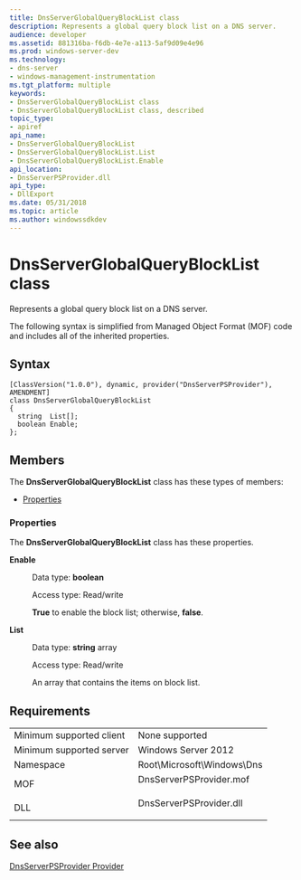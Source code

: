 ```yaml
---
title: DnsServerGlobalQueryBlockList class
description: Represents a global query block list on a DNS server.
audience: developer
ms.assetid: 881316ba-f6db-4e7e-a113-5af9d09e4e96
ms.prod: windows-server-dev
ms.technology:
- dns-server
- windows-management-instrumentation
ms.tgt_platform: multiple
keywords:
- DnsServerGlobalQueryBlockList class
- DnsServerGlobalQueryBlockList class, described
topic_type:
- apiref
api_name:
- DnsServerGlobalQueryBlockList
- DnsServerGlobalQueryBlockList.List
- DnsServerGlobalQueryBlockList.Enable
api_location:
- DnsServerPSProvider.dll
api_type:
- DllExport
ms.date: 05/31/2018
ms.topic: article
ms.author: windowssdkdev
---
```


# DnsServerGlobalQueryBlockList class

Represents a global query block list on a DNS server.

The following syntax is simplified from Managed Object Format (MOF) code and includes all of the inherited properties.

## Syntax

``` syntax
[ClassVersion("1.0.0"), dynamic, provider("DnsServerPSProvider"), AMENDMENT]
class DnsServerGlobalQueryBlockList
{
  string  List[];
  boolean Enable;
};
```

## Members

The **DnsServerGlobalQueryBlockList** class has these types of members:

-   [Properties](#properties)

### Properties

The **DnsServerGlobalQueryBlockList** class has these properties.

<dl> <dt>

**Enable**
</dt> <dd> <dl> <dt>

Data type: **boolean**
</dt> <dt>

Access type: Read/write
</dt> </dl>

**True** to enable the block list; otherwise, **false**.

</dd> <dt>

**List**
</dt> <dd> <dl> <dt>

Data type: **string** array
</dt> <dt>

Access type: Read/write
</dt> </dl>

An array that contains the items on block list.

</dd> </dl>

## Requirements



|                                     |                                                                                                    |
|-------------------------------------|----------------------------------------------------------------------------------------------------|
| Minimum supported client<br/> | None supported<br/>                                                                          |
| Minimum supported server<br/> | Windows Server 2012<br/>                                                                     |
| Namespace<br/>                | Root\\Microsoft\\Windows\\Dns<br/>                                                           |
| MOF<br/>                      | <dl> <dt>DnsServerPSProvider.mof</dt> </dl> |
| DLL<br/>                      | <dl> <dt>DnsServerPSProvider.dll</dt> </dl> |



## See also

<dl> <dt>

[DnsServerPSProvider Provider](dns-server-classes.md)
</dt> </dl>

 

 





